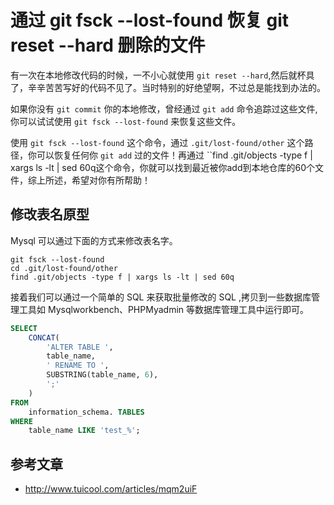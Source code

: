 # 通过 git fsck --lost-found 恢复 git reset --hard 删除的文件

有一次在本地修改代码的时候，一不小心就使用 `git reset --hard`,然后就杯具了，辛辛苦苦写好的代码不见了。当时特别的好绝望啊，不过总是能找到办法的。

如果你没有 `git commit` 你的本地修改，曾经通过 `git add` 命令追踪过这些文件,你可以试试使用 `git fsck --lost-found` 来恢复这些文件。

使用  `git fsck --lost-found` 这个命令，通过 `.git/lost-found/other` 这个路径，你可以恢复任何你 `git add` 过的文件！再通过 ``find .git/objects -type f | xargs ls -lt | sed 60q这个命令，你就可以找到最近被你add到本地仓库的60个文件，综上所述，希望对你有所帮助！

## 修改表名原型

Mysql 可以通过下面的方式来修改表名字。

```
git fsck --lost-found 
cd .git/lost-found/other
find .git/objects -type f | xargs ls -lt | sed 60q
```

接着我们可以通过一个简单的 SQL 来获取批量修改的 SQL ,拷贝到一些数据库管理工具如 Mysqlworkbench、PHPMyadmin 等数据库管理工具中运行即可。

```sql
SELECT
    CONCAT(
        'ALTER TABLE ',
        table_name,
        ' RENAME TO ',
        SUBSTRING(table_name, 6),
        ';'
    )
FROM
    information_schema. TABLES
WHERE
    table_name LIKE 'test_%';
```

## 参考文章

* http://www.tuicool.com/articles/mqm2uiF
